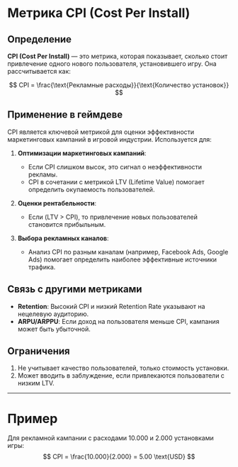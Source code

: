 # Метрика CPI (Cost Per Install)

## Определение
**CPI (Cost Per Install)** — это метрика, которая показывает, сколько стоит привлечение одного нового пользователя, установившего игру. Она рассчитывается как:

$$
CPI = \frac{\text{Рекламные расходы}}{\text{Количество установок}}
$$

## Применение в геймдеве
CPI является ключевой метрикой для оценки эффективности маркетинговых кампаний в игровой индустрии. Используется для:

1. **Оптимизации маркетинговых кампаний**:
   - Если CPI слишком высок, это сигнал о неэффективности рекламы.
   - CPI в сочетании с метрикой LTV (Lifetime Value) помогает определить окупаемость пользователей.

2. **Оценки рентабельности**:
   - Если \(LTV > CPI\), то привлечение новых пользователей становится прибыльным.

3. **Выбора рекламных каналов**:
   - Анализ CPI по разным каналам (например, Facebook Ads, Google Ads) помогает определить наиболее эффективные источники трафика.

## Связь с другими метриками
- **Retention**: Высокий CPI и низкий Retention Rate указывают на нецелевую аудиторию.
- **ARPU/ARPPU**: Если доход на пользователя меньше CPI, кампания может быть убыточной.

## Ограничения
1. Не учитывает качество пользователей, только стоимость установки.
2. Может вводить в заблуждение, если привлекаются пользователи с низким LTV.

---

# Пример
Для рекламной кампании с расходами $10.000$ и $2.000$ установками игры:
$$
CPI = \frac{10.000}{2.000} = 5.00 \text{USD}
$$